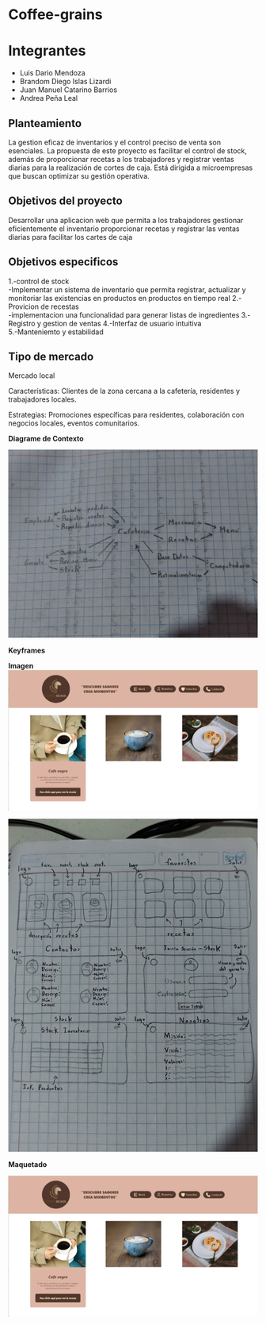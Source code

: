 # Coffee-grains

# Integrantes

- Luis Dario Mendoza
- Brandom Diego Islas Lizardi
- Juan Manuel Catarino Barrios
- Andrea Peña Leal

## Planteamiento
La gestion eficaz de inventarios y el control preciso de venta son esenciales. La propuesta de este proyecto es facilitar el control de stock, además de proporcionar recetas a los trabajadores y registrar ventas diarias para la realización de cortes de caja. Está dirigida a microempresas que buscan optimizar su gestión operativa.

## Objetivos del proyecto 
Desarrollar una aplicacion web que permita a los trabajadores gestionar eficientemente el inventario proporcionar recetas y registrar las ventas diarias para facilitar los cartes de caja 
## Objetivos especificos 
1.-control de stock   
-Implementar un sistema de inventario que permita registrar, actualizar y monitoriar las existencias en productos en productos en tiempo real 
2.-Provicion de recestas  
-implementacion una funcionalidad para generar listas de ingredientes 
3.-Registro y gestion de ventas 
4.-Interfaz de usuario intuitiva  
5.-Manteniemto y estabilidad  

## Tipo de mercado
Mercado local

Características: Clientes de la zona cercana a la cafetería, residentes y trabajadores locales.

Estrategias: Promociones específicas para residentes, colaboración con negocios locales, eventos comunitarios.

**Diagrame de Contexto**

![](https://github.com/jcatarinoB/Coffee-grains/blob/main/Diagrama%20de%20Contexto.jpg)

**Keyframes**

**Imagen**
![](https://github.com/jcatarinoB/Coffee-grains/blob/main/1.png)

![](https://github.com/jcatarinoB/Coffee-grains/blob/main/Keyframes.jpg)

**Maquetado**

![](https://github.com/jcatarinoB/Coffee-grains/blob/main/1.png)


